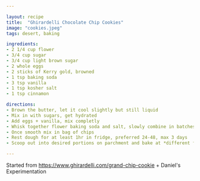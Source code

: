 ```yaml
---

layout: recipe
title:  "Ghirardelli Chocolate Chip Cookies"
image: "cookies.jpeg"
tags: desert, baking

ingredients:
- 2 1/4 cup flower
- 3/4 cup sugar
- 3/4 cup light brown sugar
- 2 whole eggs 
- 2 sticks of Kerry gold, browned
- 1 tsp baking soda
- 3 tsp vanilla 
- 1 tsp kosher salt
- 1 tsp cinnamon 

directions:
- Brown the butter, let it cool slightly but still liquid
- Mix in with sugars, get hydrated
- Add eggs + vanilla, mix completly
- Whisk together flower baking soda and salt, slowly combine in batches to wet ingredients.
- Once smooth mix in bag of chips
- Rest dough for at least 1hr in fridge, preferred 24-48, max 3 days
- Scoop out into desired portions on parchment and bake at *different from bag* 350° for 15+ minutes or until golden

---
```


Started from https://www.ghirardelli.com/grand-chip-cookie + Daniel's Experimentation
